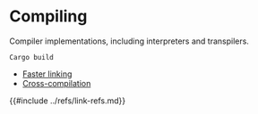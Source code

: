 # Compiling

Compiler implementations, including interpreters and transpilers.

`Cargo build`

- [Faster linking](compiling/faster_linking.md)
- [Cross-compilation](compiling/cross_compilation.md)

{{#include ../refs/link-refs.md}}
